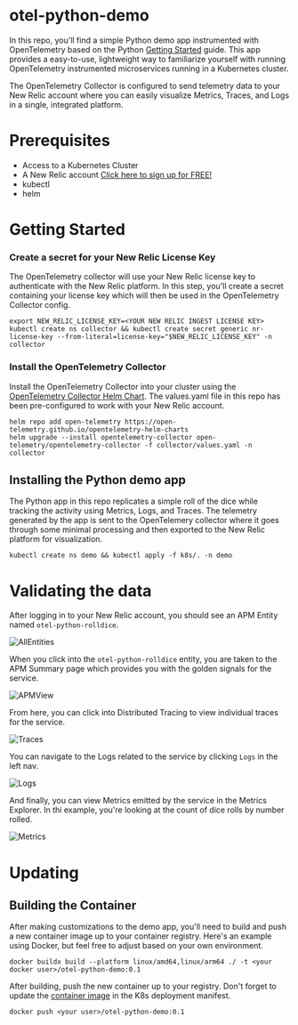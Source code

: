 # otel-python-demo
In this repo, you'll find a simple Python demo app instrumented with OpenTelemetry based on the Python [Getting Started](https://opentelemetry.io/docs/languages/python/getting-started/) guide.  This app provides a easy-to-use, lightweight way to familiarize yourself with running OpenTelemetry instrumented microservices running in a Kubernetes cluster.  

The OpenTelemetry Collector is configured to send telemetry data to your New Relic account where you can easily visualize Metrics, Traces, and Logs in a single, integrated platform.

# Prerequisites

- Access to a Kubernetes Cluster
- A New Relic account  [Click here to sign up for FREE!](https://newrelic.com/signup)
- kubectl
- helm

# Getting Started


### Create a secret for your New Relic License Key

The OpenTelemetry collector will use your New Relic license key to authenticate with the New Relic platform.  In this step, you'll create a secret containing your license key which will then be used in the OpenTelemetry Collector config.

```
export NEW_RELIC_LICENSE_KEY=<YOUR NEW RELIC INGEST LICENSE KEY>
kubectl create ns collector && kubectl create secret generic nr-license-key --from-literal=license-key="$NEW_RELIC_LICENSE_KEY" -n collector
```

### Install the OpenTelemetry Collector

Install the OpenTelemetry Collector into your cluster using the [OpenTelemetry Collector Helm Chart](https://github.com/open-telemetry/opentelemetry-helm-charts/tree/main/charts/opentelemetry-collector).  The values.yaml file in this repo has been pre-configured to work with your New Relic account.

```
helm repo add open-telemetry https://open-telemetry.github.io/opentelemetry-helm-charts
helm upgrade --install opentelemetry-collector open-telemetry/opentelemetry-collector -f collector/values.yaml -n collector
```

## Installing the Python demo app

The Python app in this repo replicates a simple roll of the dice while tracking the activity using Metrics, Logs, and Traces.  The telemetry generated by the app is sent to the OpenTelemery collector where it goes through some minimal processing and then exported to the New Relic platform for visualization.

```
kubectl create ns demo && kubectl apply -f k8s/. -n demo
```
# Validating the data

After logging in to your New Relic account, you should see an APM Entity named `otel-python-rolldice`.

![AllEntities](https://p191.p3.n0.cdn.zight.com/items/d5uj22kw/65177937-7a71-49d6-a230-7e713b992f90.jpg?v=8a4bf087f46058d3a5b8ab6a8c6b6675)

When you click into the `otel-python-rolldice` entity, you are taken to the APM Summary page which provides you with the golden signals for the service.

![APMView](https://p191.p3.n0.cdn.zight.com/items/eDuZeeDj/5da1eb74-5074-4f8f-8ac8-0e02c07adcf0.jpg?v=830070adf14e97b2ff7cc26f13475c04)

From here, you can click into Distributed Tracing to view individual traces for the service.

![Traces](https://p191.p3.n0.cdn.zight.com/items/6qu1XX49/0354530c-15c6-4178-b6c0-798a4fbfa459.jpg?v=995bbc697dac8cda53c69317627307fd)

You can navigate to the Logs related to the service by clicking `Logs` in the left nav.

![Logs](https://p191.p3.n0.cdn.zight.com/items/v1uqBB80/9165d620-36f1-4d5e-befa-88e4be4e8ec2.jpg?v=337b2d2f45816e35e7d0665e5d453f4ak)

And finally, you can view Metrics emitted by the service in the Metrics Explorer.  In thi example, you're looking at the count of dice rolls by number rolled.

![Metrics](https://p191.p3.n0.cdn.zight.com/items/nOu2JJxz/be271471-63ad-4788-aa41-f8db4cbc5540.jpg?v=a2c9e1d8c4713736e400fbfa6de4d14c)

# Updating

## Building the Container

After making customizations to the demo app, you'll need to build and push a new container image up to your container registry.  Here's an example using Docker, but feel free to adjust based on your own environment.

```
docker buildx build --platform linux/amd64,linux/arm64 ./ -t <your docker user>/otel-python-demo:0.1
```

After building, push the new container up to your registry.  Don't forget to update the [container image](https://github.com/bpschmitt/otel-python-demo/blob/main/k8s/deployment.yaml#L19) in the K8s deployment manifest.
```
docker push <your user>/otel-python-demo:0.1
```